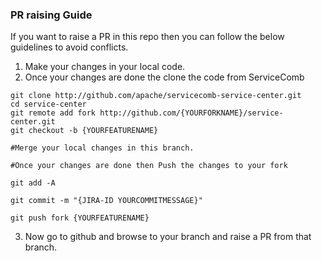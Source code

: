 ### PR raising Guide

If you want to raise a PR in this repo then you can follow the below guidelines to avoid conflicts.

1. Make your changes in your local code.
2. Once your changes are done the clone the code from ServiceComb
```
git clone http://github.com/apache/servicecomb-service-center.git
cd service-center
git remote add fork http://github.com/{YOURFORKNAME}/service-center.git
git checkout -b {YOURFEATURENAME}

#Merge your local changes in this branch.

#Once your changes are done then Push the changes to your fork

git add -A

git commit -m "{JIRA-ID YOURCOMMITMESSAGE}"

git push fork {YOURFEATURENAME}
```
3. Now go to github and browse to your branch and raise a PR from that branch.

